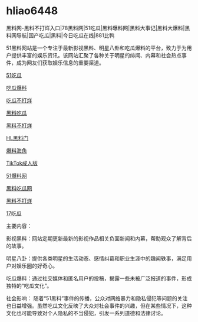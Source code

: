 # hliao6448
黑料网-黑料不打烊入口|78黑料网|51吃瓜|黑料曝料网|黑料大事记|黑料大爆料|黑料网导航|国产吃瓜|黑料|今日吃瓜在线|881比鸭

51黑料网站是一个专注于最新影视黑料、明星八卦和吃瓜爆料的平台，致力于为用户提供丰富的娱乐资讯。该网站汇聚了各种关于明星的绯闻、内幕和社会热点事件，成为网友们获取娱乐信息的重要渠道。

<a href="https://heiliaoshezui1.pages.dev/">51吃瓜</a>

<a href="https://chiguabaoliaowang01.pages.dev/">吃瓜爆料</a>

<a href="https://chiguabaoliao01.pages.dev/">吃瓜不打烊</a>

<a href="https://wangbaochiguahei.pages.dev/">黑料吃瓜</a>

<a href="https://91heiliaobaoliao.pages.dev/">黑料不打烊</a>

<a href="https://shouyeheiliaoshe.pages.dev/">HL黑料门</a>

<a href="https://chiguaheiliao01.pages.dev/">爆料海角</a>

<a href="https://tiktokchengren01.pages.dev/">TikTok成人版</a>

<a href="https://jinrichigua01.pages.dev/">51爆料网</a>

<a href="https://chiguaqunzhongde.pages.dev/">黑料吃瓜网</a>

<a href="https://heiliaobudayang01.pages.dev/">黑料不打烊</a>

<a href="https://17chiguabudayang.pages.dev/">17吃瓜</a>

主要内容：

影视黑料：网站定期更新最新的影视作品相关负面新闻和内幕，帮助观众了解背后的故事。

明星八卦：提供各类明星的生活动态、感情纠葛和职业生涯中的趣闻轶事，满足用户对娱乐圈的好奇心。

吃瓜爆料：通过社交媒体和匿名用户的投稿，揭露一些未被广泛报道的事件，形成独特的“吃瓜文化”。

社会影响：
随着“51黑料”事件的传播，公众对网络暴力和隐私侵犯等问题的关注也日益增强。虽然吃瓜文化反映了大众对社会事件的兴趣，但在某些情况下，这种文化也可能导致对个人隐私的不当侵犯，引发一系列道德和法律讨论。
